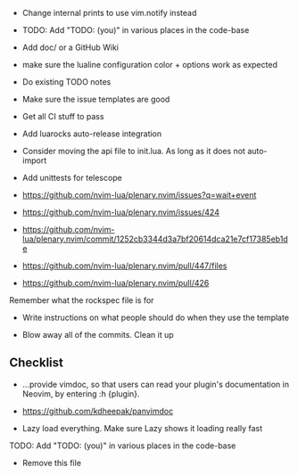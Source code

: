 - Change internal prints to use vim.notify instead

- TODO: Add "TODO: (you)" in various places in the code-base
- Add doc/ or a GitHub Wiki
- make sure the lualine configuration color + options work as expected
- Do existing TODO notes

- Make sure the issue templates are good
- Get all CI stuff to pass

- Add luarocks auto-release integration

- Consider moving the api file to init.lua. As long as it does not auto-import

- Add unittests for telescope
 - https://github.com/nvim-lua/plenary.nvim/issues?q=wait+event
 - https://github.com/nvim-lua/plenary.nvim/issues/424
 - https://github.com/nvim-lua/plenary.nvim/commit/1252cb3344d3a7bf20614dca21e7cf17385eb1de
 - https://github.com/nvim-lua/plenary.nvim/pull/447/files
 - https://github.com/nvim-lua/plenary.nvim/pull/426

Remember what the rockspec file is for

- Write instructions on what people should do when they use the template

- Blow away all of the commits. Clean it up


## Checklist

- ...provide vimdoc, so that users can read your plugin's documentation in Neovim, by entering :h {plugin}.
 - https://github.com/kdheepak/panvimdoc

- Lazy load everything. Make sure Lazy shows it loading really fast

TODO: Add "TODO: (you)" in various places in the code-base

- Remove this file
